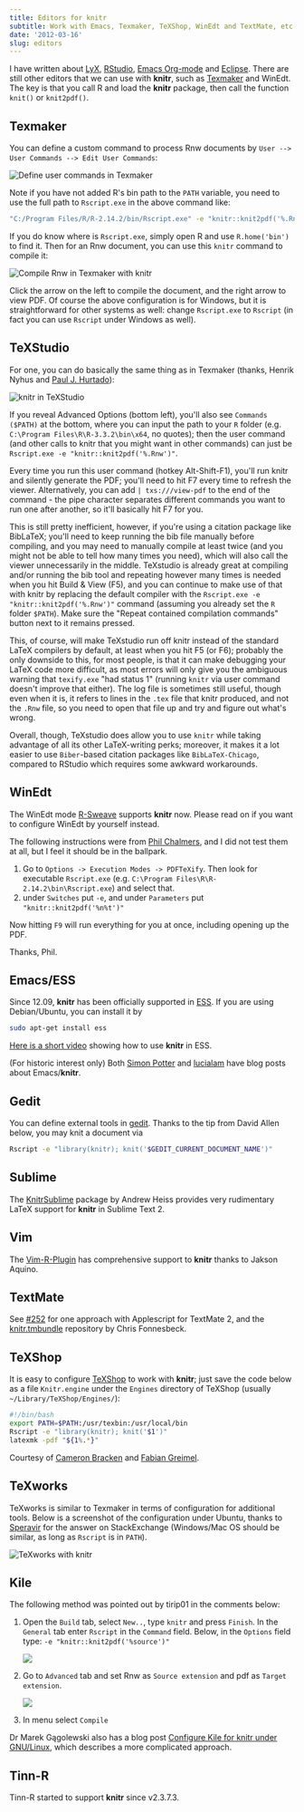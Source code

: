 ```yaml
---
title: Editors for knitr
subtitle: Work with Emacs, Texmaker, TeXShop, WinEdt and TextMate, etc
date: '2012-03-16'
slug: editors
---
```


I have written about [LyX](../lyx/), [RStudio](../rstudio/), [Emacs Org-mode](../org/) and [Eclipse](../eclipse/). There are still other editors that we can use with **knitr**, such as [Texmaker](http://www.xm1math.net/texmaker/) and WinEdt. The key is that you call R and load the **knitr** package, then call the function `knit()` or `knit2pdf()`.

## Texmaker

You can define a custom command to process Rnw documents by `User --> User Commands --> Edit User Commands`:

![Define user commands in Texmaker](https://db.yihui.name/imgur/ddIBH.png)

Note if you have not added R's bin path to the `PATH` variable, you need to use the full path to `Rscript.exe` in the above command like:

```bash
"C:/Program Files/R/R-2.14.2/bin/Rscript.exe" -e "knitr::knit2pdf('%.Rnw')"
```

If you do know where is `Rscript.exe`, simply open R and use `R.home('bin')` to find it. Then for an Rnw document, you can use this `knitr` command to compile it:

![Compile Rnw in Texmaker with knitr](https://db.yihui.name/imgur/xKoeT.png)

Click the arrow on the left to compile the document, and the right arrow to view PDF. Of course the above configuration is for Windows, but it is straightforward for other systems as well: change `Rscript.exe` to `Rscript` (in fact you can use `Rscript` under Windows as well).

## TeXStudio

For one, you can do basically the same thing as in Texmaker (thanks, Henrik Nyhus and [Paul J. Hurtado](https://twitter.com/MathBioPaul/status/691446297304272897)):

![knitr in TeXStudio](https://db.yihui.name/imgur/VFcvTUB.png)

If you reveal Advanced Options (bottom left), you'll also see `Commands ($PATH)` at the bottom, where you can input the path to your `R` folder (e.g. `C:\Program Files\R\R-3.3.2\bin\x64`, no quotes); then the user command (and other calls to knitr that you might want in other commands) can just be `Rscript.exe -e "knitr::knit2pdf('%.Rnw')"`.

Every time you run this user command (hotkey Alt-Shift-F1), you'll run knitr and silently generate the PDF; you'll need to hit F7 every time to refresh the viewer. Alternatively, you can add `| txs:///view-pdf` to the end of the command - the pipe character separates different commands you want to run one after another, so it'll basically hit F7 for you.

This is still pretty inefficient, however, if you're using a citation package like BibLaTeX; you'll need to keep running the bib file manually before compiling, and you may need to manually compile at least twice (and you might not be able to tell how many times you need), which will also call the viewer unnecessarily in the middle. TeXstudio is already great at compiling and/or running the bib tool and repeating however many times is needed when you hit Build & View (F5), and you can continue to make use of that with knitr by replacing the default compiler with the `Rscript.exe -e "knitr::knit2pdf('%.Rnw')"` command (assuming you already set the `R` folder `$PATH`). Make sure the "Repeat contained compilation commands" button next to it remains pressed.

This, of course, will make TeXstudio run off knitr instead of the standard LaTeX compilers by default, at least when you hit F5 (or F6); probably the only downside to this, for most people, is that it can make debugging your LaTeX code more difficult, as most errors will only give you the ambiguous warning that `texify.exe` "had status 1" (running `knitr` via user command doesn't improve that either). The log file is sometimes still useful, though even when it is, it refers to lines in the `.tex` file that knitr produced, and not the `.Rnw` file, so you need to open that file up and try and figure out what's wrong.

Overall, though, TeXstudio does allow you to use `knitr` while taking advantage of all its other LaTeX-writing perks; moreover, it makes it a lot easier to use `Biber`-based citation packages like `BibLaTeX-Chicago`, compared to RStudio which requires some awkward workarounds.

## WinEdt

The WinEdt mode [R-Sweave](http://www.winedt.org/Config/modes/R-Sweave.php) supports **knitr** now. Please read on if you want to configure WinEdt by yourself instead.

The following instructions were from [Phil Chalmers](https://github.com/philchalmers), and I did not test them at all, but I feel it should be in the ballpark.

1. Go to `Options -> Execution Modes -> PDFTeXify`. Then look for executable `Rscript.exe` (e.g. `C:\Program Files\R\R-2.14.2\bin\Rscript.exe`) and select that.
2. under `Switches` put `-e`, and under `Parameters` put `"knitr::knit2pdf('%n%t')"`

Now hitting `F9` will run everything for you at once, including opening up the PDF.

Thanks, Phil.

## Emacs/ESS

Since 12.09, **knitr** has been officially supported in [ESS](http://ess.r-project.org). If you are using Debian/Ubuntu, you can install it by

```bash 
sudo apt-get install ess
```

[Here is a short video](http://www.screenr.com/embed/Haa8) showing how to use **knitr** in ESS.

(For historic interest only) Both [Simon Potter](http://sjp.co.nz/posts/emacs-ess-knitr/) and [lucialam](https://constantmindmapping.wordpress.com/2012/06/12/knitr-and-emacs/) have blog posts about Emacs/**knitr**.

## Gedit

You can define external tools in [gedit](https://en.wikipedia.org/wiki/Gedit). Thanks to the tip from David Allen below, you may knit a document via

```bash
Rscript -e "library(knitr); knit('$GEDIT_CURRENT_DOCUMENT_NAME')"
```

## Sublime

The [KnitrSublime](https://github.com/andrewheiss/KnitrSublime) package by Andrew Heiss provides very rudimentary LaTeX support for **knitr** in Sublime Text 2.

## Vim

The [Vim-R-Plugin](http://www.vim.org/scripts/script.php?script_id=2628) has comprehensive support to **knitr** thanks to Jakson Aquino.

## TextMate

See [#252](https://github.com/yihui/knitr/issues/252#issuecomment-6034068) for one approach with Applescript for TextMate 2, and the [knitr.tmbundle](https://github.com/fonnesbeck/knitr.tmbundle) repository by Chris Fonnesbeck.

## TeXShop

It is easy to configure [TeXShop](http://pages.uoregon.edu/koch/texshop/) to work with **knitr**; just save the code below as a file `Knitr.engine` under the `Engines` directory of TeXShop (usually `~/Library/TeXShop/Engines/`):

```bash 
#!/bin/bash
export PATH=$PATH:/usr/texbin:/usr/local/bin
Rscript -e "library(knitr); knit('$1')"
latexmk -pdf "${1%.*}"
```

Courtesy of [Cameron Bracken](http://cameron.bracken.bz/sweave-for-texshop) and [Fabian Greimel](http://yihui.name/en/2012/06/enjoyable-reproducible-research/#comment-601032753).

## TeXworks

TeXworks is similar to Texmaker in terms of configuration for additional tools. Below is a screenshot of the configuration under Ubuntu, thanks to [Speravir](http://tex.stackexchange.com/a/85165/9128) for the answer on StackExchange (Windows/Mac OS should be similar, as long as `Rscript` is in `PATH`).

![TeXworks with knitr](https://db.yihui.name/imgur/d6tE6.png)

## Kile

The following method was pointed out by tirip01 in the comments below:

1. Open the `Build` tab, select `New..`, type `knitr` and press `Finish`. In the `General` tab enter `Rscript` in the `Command` field. Below, in the `Options` field type: `-e "knitr::knit2pdf('%source')"`

    ![](https://securecdn.disqus.com/uploads/mediaembed/images/564/4837/original.jpg)

1. Go to `Advanced` tab and set Rnw as `Source extension` and pdf as `Target extension`.

    ![](https://securecdn.disqus.com/uploads/mediaembed/images/564/4838/original.jpg)

1. In menu select `Compile`

Dr Marek Gągolewski also has a blog post [Configure Kile for knitr under GNU/Linux](http://www.rexamine.com/2013/04/configure-kile-for-knitr/), which describes a more complicated approach.

## Tinn-R

Tinn-R started to support **knitr** since v2.3.7.3.
